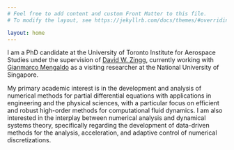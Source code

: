 ```yaml
---
# Feel free to add content and custom Front Matter to this file.
# To modify the layout, see https://jekyllrb.com/docs/themes/#overriding-theme-defaults

layout: home
---
```


I am a PhD candidate at the University of Toronto Institute for Aerospace Studies under the supervision of <a href="http://goldfinger.utias.utoronto.ca/dwz/">David W. Zingg</a>, currently working with <a href="https://cde.nus.edu.sg/me/staff/gianmarco-mengaldo/">Gianmarco Mengaldo</a> as a visiting researcher at the National University of Singapore. 

My primary academic interest is in the development and analysis of numerical methods for partial differential equations with applications in engineering and the physical sciences, with a particular focus on efficient and robust high-order methods for computational fluid dynamics. I am also interested in the interplay between numerical analysis and dynamical systems theory, specifically regarding the development of data-driven methods for the analysis, acceleration, and adaptive control of numerical discretizations.

